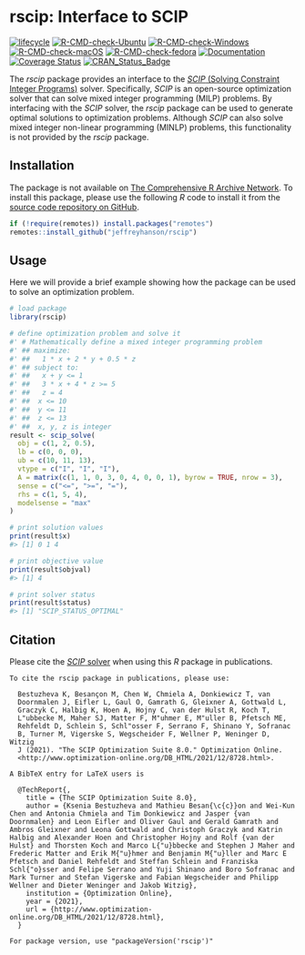 
<!-- README.md is generated from README.Rmd. Please edit that file -->

# rscip: Interface to SCIP

<!-- badges: start -->

[![lifecycle](https://img.shields.io/badge/Lifecycle-experimental-orange.svg)](https://lifecycle.r-lib.org/articles/stages.html)
[![R-CMD-check-Ubuntu](https://img.shields.io/github/actions/workflow/status/jeffreyhanson/rscip/R-CMD-check-ubuntu.yaml?branch=master&label=Ubuntu)](https://github.com/jeffreyhanson/rscip/actions)
[![R-CMD-check-Windows](https://img.shields.io/github/actions/workflow/status/jeffreyhanson/rscip/R-CMD-check-windows.yaml?branch=master&label=Windows)](https://github.com/jeffreyhanson/rscip/actions)
[![R-CMD-check-macOS](https://img.shields.io/github/actions/workflow/status/jeffreyhanson/rscip/R-CMD-check-macos.yaml?branch=master&label=macOS)](https://github.com/jeffreyhanson/rscip/actions)
[![R-CMD-check-fedora](https://img.shields.io/github/actions/workflow/status/jeffreyhanson/rscip/R-CMD-check-fedora.yaml?branch=master&label=Fedora)](https://github.com/jeffreyhanson/rscip/actions)
[![Documentation](https://img.shields.io/github/actions/workflow/status/jeffreyhanson/rscip/documentation.yaml?branch=master&label=Documentation)](https://github.com/jeffreyhanson/rscip/actions)
[![Coverage
Status](https://img.shields.io/codecov/c/github/jeffreyhanson/rscip?label=Coverage)](https://app.codecov.io/gh/jeffreyhanson/rscip/branch/master)
[![CRAN\_Status\_Badge](http://www.r-pkg.org/badges/version/rscip)](https://CRAN.R-project.org/package=rscip)

<!-- badges: end -->

The *rscip* package provides an interface to the [*SCIP* (Solving
Constraint Integer Programs)](https://www.scipopt.org/) solver.
Specifically, *SCIP* is an open-source optimization solver that can
solve mixed integer programming (MILP) problems. By interfacing with the
*SCIP* solver, the *rscip* package can be used to generate optimal
solutions to optimization problems. Although *SCIP* can also solve mixed
integer non-linear programming (MINLP) problems, this functionality is
not provided by the *rscip* package.

## Installation

The package is not available on [The Comprehensive R Archive
Network](https://cran.r-project.org/). To install this package, please
use the following *R* code to install it from the [source code
repository on GitHub](https://github.com/jeffreyhanson/rscip).

``` r
if (!require(remotes)) install.packages("remotes")
remotes::install_github("jeffreyhanson/rscip")
```

## Usage

Here we will provide a brief example showing how the package can be used
to solve an optimization problem.

``` r
# load package
library(rscip)

# define optimization problem and solve it
#' # Mathematically define a mixed integer programming problem
#' ## maximize:
#' ##   1 * x + 2 * y + 0.5 * z
#' ## subject to:
#' ##   x + y <= 1
#' ##   3 * x + 4 * z >= 5
#' ##   z = 4
#' ##  x <= 10
#' ##  y <= 11
#' ##  z <= 13
#' ##  x, y, z is integer
result <- scip_solve(
  obj = c(1, 2, 0.5),
  lb = c(0, 0, 0),
  ub = c(10, 11, 13),
  vtype = c("I", "I", "I"),
  A = matrix(c(1, 1, 0, 3, 0, 4, 0, 0, 1), byrow = TRUE, nrow = 3),
  sense = c("<=", ">=", "="),
  rhs = c(1, 5, 4),
  modelsense = "max"
)

# print solution values
print(result$x)
#> [1] 0 1 4

# print objective value
print(result$objval)
#> [1] 4

# print solver status
print(result$status)
#> [1] "SCIP_STATUS_OPTIMAL"
```

## Citation

Please cite the [*SCIP* solver](https://www.scipopt.org/) when using
this *R* package in publications.

    To cite the rscip package in publications, please use:

      Bestuzheva K, Besançon M, Chen W, Chmiela A, Donkiewicz T, van
      Doornmalen J, Eifler L, Gaul O, Gamrath G, Gleixner A, Gottwald L,
      Graczyk C, Halbig K, Hoen A, Hojny C, van der Hulst R, Koch T,
      L"ubbecke M, Maher SJ, Matter F, M"uhmer E, M"uller B, Pfetsch ME,
      Rehfeldt D, Schlein S, Schl"osser F, Serrano F, Shinano Y, Sofranac
      B, Turner M, Vigerske S, Wegscheider F, Wellner P, Weninger D, Witzig
      J (2021). "The SCIP Optimization Suite 8.0." Optimization Online.
      <http://www.optimization-online.org/DB_HTML/2021/12/8728.html>.

    A BibTeX entry for LaTeX users is

      @TechReport{,
        title = {The SCIP Optimization Suite 8.0},
        author = {Ksenia Bestuzheva and Mathieu Besan{\c{c}}on and Wei-Kun Chen and Antonia Chmiela and Tim Donkiewicz and Jasper {van Doornmalen} and Leon Eifler and Oliver Gaul and Gerald Gamrath and Ambros Gleixner and Leona Gottwald and Christoph Graczyk and Katrin Halbig and Alexander Hoen and Christopher Hojny and Rolf {van der Hulst} and Thorsten Koch and Marco L{"u}bbecke and Stephen J Maher and Frederic Matter and Erik M{"u}hmer and Benjamin M{"u}ller and Marc E Pfetsch and Daniel Rehfeldt and Steffan Schlein and Franziska Schl{"o}sser and Felipe Serrano and Yuji Shinano and Boro Sofranac and Mark Turner and Stefan Vigerske and Fabian Wegscheider and Philipp Wellner and Dieter Weninger and Jakob Witzig},
        institution = {Optimization Online},
        year = {2021},
        url = {http://www.optimization-online.org/DB_HTML/2021/12/8728.html},
      }

    For package version, use "packageVersion('rscip')"
